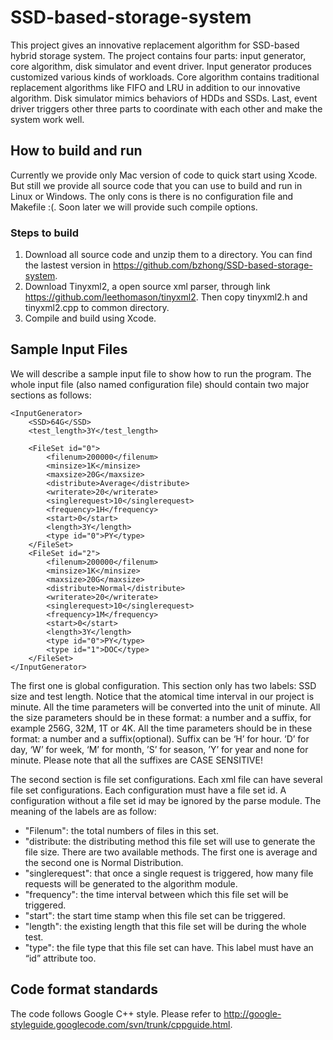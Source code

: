 SSD-based-storage-system
========================
This project gives an innovative replacement algorithm for SSD-based hybrid storage system. The project contains four parts: input generator, core algorithm, disk simulator and event driver. Input generator produces customized various kinds of workloads. Core algorithm contains traditional replacement algorithms like FIFO and LRU in addition to our innovative algorithm. Disk simulator mimics behaviors of HDDs and SSDs. Last, event driver triggers other three parts to coordinate with each other and make the system work well.

## How to build and run

Currently we provide only Mac version of code to quick start using Xcode. But still we provide all source code that you can use to build and run in Linux or Windows. The only cons is there is no configuration file and Makefile :(. Soon later we will provide such compile options.

### Steps to build

1. Download all source code and unzip them to a directory. You can find the lastest version in https://github.com/bzhong/SSD-based-storage-system.
2. Download Tinyxml2, a open source xml parser, through link https://github.com/leethomason/tinyxml2. Then copy tinyxml2.h and tinyxml2.cpp to common directory.
3. Compile and build using Xcode.

## Sample Input Files

We will describe a sample input file to show how to run the program. The whole input file (also named configuration file) should contain two major sections as follows:

```
<InputGenerator>
	<SSD>64G</SSD>
	<test_length>3Y</test_length>

	<FileSet id="0">
		<filenum>200000</filenum>
		<minsize>1K</minsize>
		<maxsize>20G</maxsize>
		<distribute>Average</distribute>
		<writerate>20</writerate>
		<singlerequest>10</singlerequest>
		<frequency>1H</frequency>
		<start>0</start>
		<length>3Y</length>
		<type id="0">PY</type>
	</FileSet>
	<FileSet id="2">
		<filenum>200000</filenum>
		<minsize>1K</minsize>
		<maxsize>20G</maxsize>
		<distribute>Normal</distribute>
		<writerate>20</writerate>
		<singlerequest>10</singlerequest>
		<frequency>1M</frequency>
		<start>0</start>
		<length>3Y</length>
		<type id="0">PY</type>
		<type id="1">DOC</type>
	</FileSet>
</InputGenerator>
```

The first one is global configuration. This section only has two labels: SSD size and test length. Notice that the atomical time interval in our project is minute. All the time parameters will be converted into the unit of minute. All the size parameters should be in these format: a number and a suffix, for example 256G, 32M, 1T or 4K. All the time parameters should be in these format: a number and a suffix(optional). Suffix can be ‘H’ for hour. ‘D’ for day, ‘W’ for week, ‘M’ for month, ’S’ for season, ’Y’ for year and none for minute. Please note that all the suffixes are CASE SENSITIVE!

The second section is file set configurations. Each xml file can have several file set configurations. Each configuration must have a file set id. A configuration without a file set id may be ignored by the parse module. The meaning of the labels are as follow:

- "Filenum": the total numbers of files in this set. 
- "distribute: the distributing method this file set will use to generate the file size. There are two available methods. The first one is average and the second one is Normal Distribution.
- "singlerequest":	that once a single request is triggered, how many file requests will be generated to the algorithm module.
- "frequency":	the time interval between which this file set will be triggered.
- "start":	the start time stamp when this file set can be triggered.
- "length":	the existing length that this file set will be during the whole test.
- "type":	the file type that this file set can have. This label must have an “id” attribute too.

## Code format standards

The code follows Google C++ style. Please refer to http://google-styleguide.googlecode.com/svn/trunk/cppguide.html.

